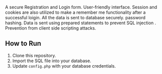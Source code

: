 A secure Registration and Login form.
User-friendly interface.
Session and cookies are also utilized to make a remember me functionality after a successful loigin.
All the data is sent to database securely.
password hashing.
Data is sent using prepared statements to prevent SQL injection .
Prevention from client side scripting attacks.
## How to Run  
1. Clone this repository.  
2. Import the SQL file into your database.  
3. Update `config.php` with your database credentials.  

